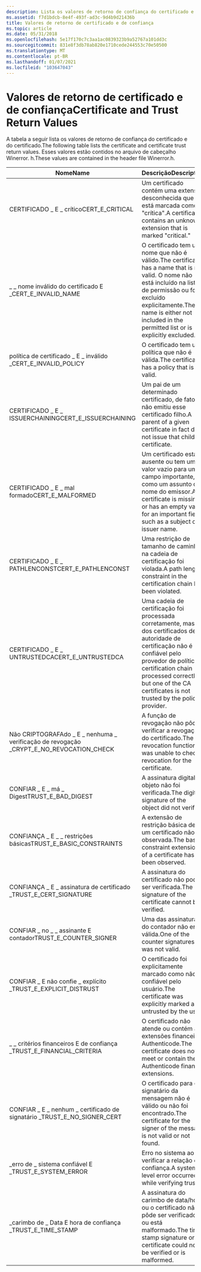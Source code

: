 ```yaml
---
description: Lista os valores de retorno de confiança do certificado e do certificado. Esses valores estão contidos no arquivo de cabeçalho Winerror. h.
ms.assetid: f7d1bdcb-8e4f-493f-ad3c-9d4b9d21436b
title: Valores de retorno de certificado e de confiança
ms.topic: article
ms.date: 05/31/2018
ms.openlocfilehash: 5e17f170c7c3aa1ac0839323b9a52767a101dd3c
ms.sourcegitcommit: 831e8f3db78ab820e1710cede244553c70e50500
ms.translationtype: MT
ms.contentlocale: pt-BR
ms.lasthandoff: 01/07/2021
ms.locfileid: "103647043"
---
```

# <a name="certificate-and-trust-return-values"></a><span data-ttu-id="97f59-104">Valores de retorno de certificado e de confiança</span><span class="sxs-lookup"><span data-stu-id="97f59-104">Certificate and Trust Return Values</span></span>

<span data-ttu-id="97f59-105">A tabela a seguir lista os valores de retorno de confiança do certificado e do certificado.</span><span class="sxs-lookup"><span data-stu-id="97f59-105">The following table lists the certificate and certificate trust return values.</span></span> <span data-ttu-id="97f59-106">Esses valores estão contidos no arquivo de cabeçalho Winerror. h.</span><span class="sxs-lookup"><span data-stu-id="97f59-106">These values are contained in the header file Winerror.h.</span></span>



| <span data-ttu-id="97f59-107">Nome</span><span class="sxs-lookup"><span data-stu-id="97f59-107">Name</span></span>                            | <span data-ttu-id="97f59-108">Descrição</span><span class="sxs-lookup"><span data-stu-id="97f59-108">Description</span></span>                                                                                                                    | <span data-ttu-id="97f59-109">Valor</span><span class="sxs-lookup"><span data-stu-id="97f59-109">Value</span></span>      |
|---------------------------------|--------------------------------------------------------------------------------------------------------------------------------|------------|
| <span data-ttu-id="97f59-110">CERTIFICADO \_ E \_ crítico</span><span class="sxs-lookup"><span data-stu-id="97f59-110">CERT\_E\_CRITICAL</span></span>               | <span data-ttu-id="97f59-111">Um certificado contém uma extensão desconhecida que está marcada como "crítica".</span><span class="sxs-lookup"><span data-stu-id="97f59-111">A certificate contains an unknown extension that is marked "critical."</span></span>                                                         | <span data-ttu-id="97f59-112">0x800B0105</span><span class="sxs-lookup"><span data-stu-id="97f59-112">0x800B0105</span></span> |
| <span data-ttu-id="97f59-113">\_ \_ nome inválido do certificado E \_</span><span class="sxs-lookup"><span data-stu-id="97f59-113">CERT\_E\_INVALID\_NAME</span></span>          | <span data-ttu-id="97f59-114">O certificado tem um nome que não é válido.</span><span class="sxs-lookup"><span data-stu-id="97f59-114">The certificate has a name that is not valid.</span></span> <span data-ttu-id="97f59-115">O nome não está incluído na lista de permissão ou foi excluído explicitamente.</span><span class="sxs-lookup"><span data-stu-id="97f59-115">The name is either not included in the permitted list or is explicitly excluded.</span></span> | <span data-ttu-id="97f59-116">0x800B0114</span><span class="sxs-lookup"><span data-stu-id="97f59-116">0x800B0114</span></span> |
| <span data-ttu-id="97f59-117">política de certificado \_ E \_ inválido \_</span><span class="sxs-lookup"><span data-stu-id="97f59-117">CERT\_E\_INVALID\_POLICY</span></span>        | <span data-ttu-id="97f59-118">O certificado tem uma política que não é válida.</span><span class="sxs-lookup"><span data-stu-id="97f59-118">The certificate has a policy that is not valid.</span></span>                                                                                | <span data-ttu-id="97f59-119">0x800B0113</span><span class="sxs-lookup"><span data-stu-id="97f59-119">0x800B0113</span></span> |
| <span data-ttu-id="97f59-120">CERTIFICADO \_ E \_ ISSUERCHAINING</span><span class="sxs-lookup"><span data-stu-id="97f59-120">CERT\_E\_ISSUERCHAINING</span></span>         | <span data-ttu-id="97f59-121">Um pai de um determinado certificado, de fato, não emitiu esse certificado filho.</span><span class="sxs-lookup"><span data-stu-id="97f59-121">A parent of a given certificate in fact did not issue that child certificate.</span></span>                                                  | <span data-ttu-id="97f59-122">0x800B0107</span><span class="sxs-lookup"><span data-stu-id="97f59-122">0x800B0107</span></span> |
| <span data-ttu-id="97f59-123">CERTIFICADO \_ E \_ mal formado</span><span class="sxs-lookup"><span data-stu-id="97f59-123">CERT\_E\_MALFORMED</span></span>              | <span data-ttu-id="97f59-124">Um certificado está ausente ou tem um valor vazio para um campo importante, como um assunto ou nome do emissor.</span><span class="sxs-lookup"><span data-stu-id="97f59-124">A certificate is missing or has an empty value for an important field, such as a subject or issuer name.</span></span>                       | <span data-ttu-id="97f59-125">0x800B0108</span><span class="sxs-lookup"><span data-stu-id="97f59-125">0x800B0108</span></span> |
| <span data-ttu-id="97f59-126">CERTIFICADO \_ E \_ PATHLENCONST</span><span class="sxs-lookup"><span data-stu-id="97f59-126">CERT\_E\_PATHLENCONST</span></span>           | <span data-ttu-id="97f59-127">Uma restrição de tamanho de caminho na cadeia de certificação foi violada.</span><span class="sxs-lookup"><span data-stu-id="97f59-127">A path length constraint in the certification chain has been violated.</span></span>                                                         | <span data-ttu-id="97f59-128">0x800B0104</span><span class="sxs-lookup"><span data-stu-id="97f59-128">0x800B0104</span></span> |
| <span data-ttu-id="97f59-129">CERTIFICADO \_ E \_ UNTRUSTEDCA</span><span class="sxs-lookup"><span data-stu-id="97f59-129">CERT\_E\_UNTRUSTEDCA</span></span>            | <span data-ttu-id="97f59-130">Uma cadeia de certificação foi processada corretamente, mas um dos certificados de autoridade de certificação não é confiável pelo provedor de política.</span><span class="sxs-lookup"><span data-stu-id="97f59-130">A certification chain processed correctly, but one of the CA certificates is not trusted by the policy provider.</span></span>               | <span data-ttu-id="97f59-131">0x800B0112</span><span class="sxs-lookup"><span data-stu-id="97f59-131">0x800B0112</span></span> |
| <span data-ttu-id="97f59-132">Não CRIPTOGRAFAdo \_ E \_ nenhuma \_ verificação de revogação \_</span><span class="sxs-lookup"><span data-stu-id="97f59-132">CRYPT\_E\_NO\_REVOCATION\_CHECK</span></span> | <span data-ttu-id="97f59-133">A função de revogação não pôde verificar a revogação do certificado.</span><span class="sxs-lookup"><span data-stu-id="97f59-133">The revocation function was unable to check revocation for the certificate.</span></span>                                                    | <span data-ttu-id="97f59-134">0x80092012</span><span class="sxs-lookup"><span data-stu-id="97f59-134">0x80092012</span></span> |
| <span data-ttu-id="97f59-135">CONFIAR \_ E \_ má \_ Digest</span><span class="sxs-lookup"><span data-stu-id="97f59-135">TRUST\_E\_BAD\_DIGEST</span></span>           | <span data-ttu-id="97f59-136">A assinatura digital do objeto não foi verificada.</span><span class="sxs-lookup"><span data-stu-id="97f59-136">The digital signature of the object did not verify.</span></span>                                                                            | <span data-ttu-id="97f59-137">0x80096010</span><span class="sxs-lookup"><span data-stu-id="97f59-137">0x80096010</span></span> |
| <span data-ttu-id="97f59-138">CONFIANÇA \_ E \_ \_ restrições básicas</span><span class="sxs-lookup"><span data-stu-id="97f59-138">TRUST\_E\_BASIC\_CONSTRAINTS</span></span>    | <span data-ttu-id="97f59-139">A extensão de restrição básica de um certificado não foi observada.</span><span class="sxs-lookup"><span data-stu-id="97f59-139">The basic constraint extension of a certificate has not been observed.</span></span>                                                         | <span data-ttu-id="97f59-140">0x80096019</span><span class="sxs-lookup"><span data-stu-id="97f59-140">0x80096019</span></span> |
| <span data-ttu-id="97f59-141">CONFIANÇA \_ E \_ assinatura de certificado \_</span><span class="sxs-lookup"><span data-stu-id="97f59-141">TRUST\_E\_CERT\_SIGNATURE</span></span>       | <span data-ttu-id="97f59-142">A assinatura do certificado não pode ser verificada.</span><span class="sxs-lookup"><span data-stu-id="97f59-142">The signature of the certificate cannot be verified.</span></span>                                                                           | <span data-ttu-id="97f59-143">0x80096004</span><span class="sxs-lookup"><span data-stu-id="97f59-143">0x80096004</span></span> |
| <span data-ttu-id="97f59-144">CONFIAR \_ no \_ \_ assinante E contador</span><span class="sxs-lookup"><span data-stu-id="97f59-144">TRUST\_E\_COUNTER\_SIGNER</span></span>       | <span data-ttu-id="97f59-145">Uma das assinaturas do contador não era válida.</span><span class="sxs-lookup"><span data-stu-id="97f59-145">One of the counter signatures was not valid.</span></span>                                                                                   | <span data-ttu-id="97f59-146">0x80096003</span><span class="sxs-lookup"><span data-stu-id="97f59-146">0x80096003</span></span> |
| <span data-ttu-id="97f59-147">CONFIAR \_ E não confie \_ explícito \_</span><span class="sxs-lookup"><span data-stu-id="97f59-147">TRUST\_E\_EXPLICIT\_DISTRUST</span></span>    | <span data-ttu-id="97f59-148">O certificado foi explicitamente marcado como não confiável pelo usuário.</span><span class="sxs-lookup"><span data-stu-id="97f59-148">The certificate was explicitly marked as untrusted by the user.</span></span>                                                                | <span data-ttu-id="97f59-149">0x800B0111</span><span class="sxs-lookup"><span data-stu-id="97f59-149">0x800B0111</span></span> |
| <span data-ttu-id="97f59-150">\_ \_ critérios financeiros E de confiança \_</span><span class="sxs-lookup"><span data-stu-id="97f59-150">TRUST\_E\_FINANCIAL\_CRITERIA</span></span>   | <span data-ttu-id="97f59-151">O certificado não atende ou contém as extensões financeiras Authenticode.</span><span class="sxs-lookup"><span data-stu-id="97f59-151">The certificate does not meet or contain the Authenticode financial extensions.</span></span>                                                | <span data-ttu-id="97f59-152">0x8009601E</span><span class="sxs-lookup"><span data-stu-id="97f59-152">0x8009601E</span></span> |
| <span data-ttu-id="97f59-153">CONFIAR \_ E \_ nenhum \_ certificado de signatário \_</span><span class="sxs-lookup"><span data-stu-id="97f59-153">TRUST\_E\_NO\_SIGNER\_CERT</span></span>      | <span data-ttu-id="97f59-154">O certificado para o signatário da mensagem não é válido ou não foi encontrado.</span><span class="sxs-lookup"><span data-stu-id="97f59-154">The certificate for the signer of the message is not valid or not found.</span></span>                                                       | <span data-ttu-id="97f59-155">0x80096002</span><span class="sxs-lookup"><span data-stu-id="97f59-155">0x80096002</span></span> |
| <span data-ttu-id="97f59-156">\_erro de \_ sistema confiável E \_</span><span class="sxs-lookup"><span data-stu-id="97f59-156">TRUST\_E\_SYSTEM\_ERROR</span></span>         | <span data-ttu-id="97f59-157">Erro no sistema ao verificar a relação de confiança.</span><span class="sxs-lookup"><span data-stu-id="97f59-157">A system-level error occurred while verifying trust.</span></span>                                                                           | <span data-ttu-id="97f59-158">0x80096001</span><span class="sxs-lookup"><span data-stu-id="97f59-158">0x80096001</span></span> |
| <span data-ttu-id="97f59-159">\_carimbo de \_ Data E hora de confiança \_</span><span class="sxs-lookup"><span data-stu-id="97f59-159">TRUST\_E\_TIME\_STAMP</span></span>           | <span data-ttu-id="97f59-160">A assinatura do carimbo de data/hora ou o certificado não pôde ser verificado ou está malformado.</span><span class="sxs-lookup"><span data-stu-id="97f59-160">The time stamp signature or certificate could not be verified or is malformed.</span></span>                                                 | <span data-ttu-id="97f59-161">0x80096005</span><span class="sxs-lookup"><span data-stu-id="97f59-161">0x80096005</span></span> |



 

 

 



